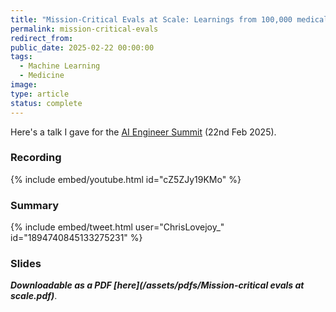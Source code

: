 ```yaml
---
title: "Mission-Critical Evals at Scale: Learnings from 100,000 medical decisions"
permalink: mission-critical-evals
redirect_from:
public_date: 2025-02-22 00:00:00
tags:
  - Machine Learning
  - Medicine
image:
type: article
status: complete
---
```


Here's a talk I gave for the [AI Engineer Summit](https://www.ai.engineer/summit/2025) (22nd Feb 2025).

### Recording
{% include embed/youtube.html id="cZ5ZJy19KMo" %}

### Summary
{% include embed/tweet.html user="ChrisLovejoy_" id="1894740845133275231" %}

### Slides
**_Downloadable as a PDF [here](/assets/pdfs/Mission-critical evals at scale.pdf)_**.

